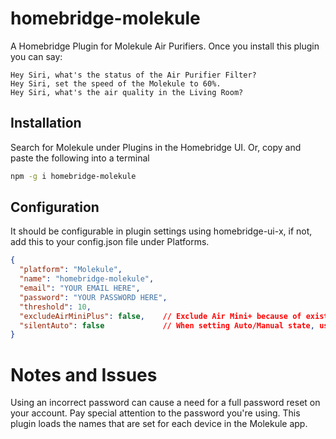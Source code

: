 # homebridge-molekule
A Homebridge Plugin for Molekule Air Purifiers. Once you install this plugin you can say:
```
Hey Siri, what's the status of the Air Purifier Filter?
Hey Siri, set the speed of the Molekule to 60%.
Hey Siri, what's the air quality in the Living Room?
```
## Installation
Search for Molekule under Plugins in the Homebridge UI.
Or, copy and paste the following into a terminal
```bash
npm -g i homebridge-molekule
```
## Configuration
It should be configurable in plugin settings using homebridge-ui-x, if not, add this to your config.json file under Platforms.
```json
{
  "platform": "Molekule",
  "name": "homebridge-molekule",
  "email": "YOUR EMAIL HERE",
  "password": "YOUR PASSWORD HERE",
  "threshold": 10,
  "excludeAirMiniPlus": false,    // Exclude Air Mini+ because of existing HomeKit compatibility? 
  "silentAuto": false             // When setting Auto/Manual state, use Silent or Normal auto state on Air Pro devices?
}
```
# Notes and Issues
Using an incorrect password can cause a need for a full password reset on your account. Pay special attention to the password you're using.
This plugin loads the names that are set for each device in the Molekule app. 
